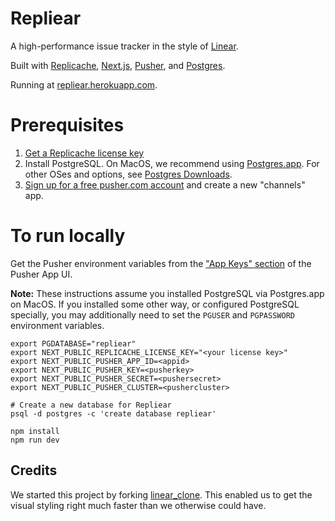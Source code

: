 # Repliear

A high-performance issue tracker in the style of [Linear](https://linear.app/).

Built with [Replicache](https://replicache.dev), [Next.js](https://nextjs.org/),
[Pusher](https://pusher.com/), and [Postgres](https://mysql.com/).

Running at [repliear.herokuapp.com](https://repliear.herokuapp.com/).

# Prerequisites

1. [Get a Replicache license key](https://doc.replicache.dev/licensing)
2. Install PostgreSQL. On MacOS, we recommend using [Postgres.app](https://postgresapp.com/). For other OSes and options, see [Postgres Downloads](https://www.postgresql.org/download/).
3. [Sign up for a free pusher.com account](https://pusher.com/) and create a new "channels" app.

# To run locally

Get the Pusher environment variables from the ["App Keys" section](https://i.imgur.com/7DNmTKZ.png
) of the Pusher App UI.

**Note:** These instructions assume you installed PostgreSQL via Postgres.app on MacOS. If you installed some other way, or configured PostgreSQL specially, you may additionally need to set the `PGUSER` and `PGPASSWORD` environment variables.</p>

```
export PGDATABASE="repliear"
export NEXT_PUBLIC_REPLICACHE_LICENSE_KEY="<your license key>"
export NEXT_PUBLIC_PUSHER_APP_ID=<appid>
export NEXT_PUBLIC_PUSHER_KEY=<pusherkey>
export NEXT_PUBLIC_PUSHER_SECRET=<pushersecret>
export NEXT_PUBLIC_PUSHER_CLUSTER=<pushercluster>

# Create a new database for Repliear
psql -d postgres -c 'create database repliear'

npm install
npm run dev
```

## Credits

We started this project by forking [linear_clone](https://github.com/tuan3w/linearapp_clone). This enabled us to get the visual styling right much faster than we otherwise could have.
